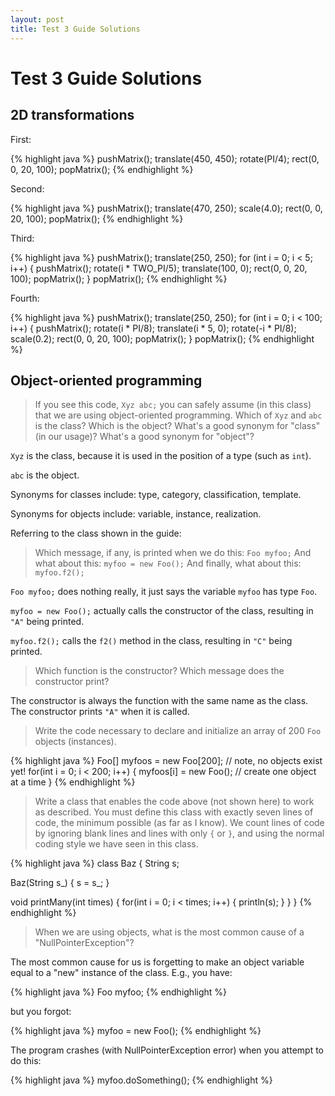 ```yaml
---
layout: post
title: Test 3 Guide Solutions
---
```


# Test 3 Guide Solutions

## 2D transformations

First:

{% highlight java %}
pushMatrix();
translate(450, 450);
rotate(PI/4);
rect(0, 0, 20, 100);
popMatrix();
{% endhighlight %}

Second:

{% highlight java %}
pushMatrix();
translate(470, 250);
scale(4.0);
rect(0, 0, 20, 100);
popMatrix();
{% endhighlight %}

Third:

{% highlight java %}
pushMatrix();
translate(250, 250);
for (int i = 0; i < 5; i++)
{
  pushMatrix();
  rotate(i * TWO_PI/5);
  translate(100, 0);
  rect(0, 0, 20, 100);
  popMatrix();
}
popMatrix();
{% endhighlight %}

Fourth:

{% highlight java %}
pushMatrix();
translate(250, 250);
for (int i = 0; i < 100; i++)
{
  pushMatrix();
  rotate(i * PI/8);
  translate(i * 5, 0);
  rotate(-i * PI/8);
  scale(0.2);
  rect(0, 0, 20, 100);
  popMatrix();
}
popMatrix();
{% endhighlight %}

## Object-oriented programming

> If you see this code, `Xyz abc;` you can safely assume (in this
> class) that we are using object-oriented programming. Which of `Xyz`
> and `abc` is the class? Which is the object? What's a good synonym
> for "class" (in our usage)? What's a good synonym for "object"?

`Xyz` is the class, because it is used in the position of a type (such
as `int`).

`abc` is the object.

Synonyms for classes include: type, category, classification,
template.

Synonyms for objects include: variable, instance, realization.

Referring to the class shown in the guide:

> Which message, if any, is printed when we do this: `Foo myfoo;` And
> what about this: `myfoo = new Foo();` And finally, what about this:
> `myfoo.f2();`

`Foo myfoo;` does nothing really, it just says the variable `myfoo`
has type `Foo`.

`myfoo = new Foo();` actually calls the constructor of the class,
resulting in `"A"` being printed.

`myfoo.f2();` calls the `f2()` method in the class, resulting in `"C"`
being printed.

> Which function is the constructor? Which message does the constructor
> print?

The constructor is always the function with the same name as the
class. The constructor prints `"A"` when it is called.

> Write the code necessary to declare and initialize an array of 200
> `Foo` objects (instances).

{% highlight java %}
Foo[] myfoos = new Foo[200];  // note, no objects exist yet!
for(int i = 0; i < 200; i++)
{
  myfoos[i] = new Foo();  // create one object at a time
}
{% endhighlight %}

> Write a class that enables the code above (not shown here) to work
> as described. You must define this class with exactly seven lines of
> code, the minimum possible (as far as I know). We count lines of
> code by ignoring blank lines and lines with only `{` or `}`, and
> using the normal coding style we have seen in this class.

{% highlight java %}
class Baz
{
  String s;
  
  Baz(String s_)
  {
    s = s_;
  }
  
  void printMany(int times)
  {
    for(int i = 0; i < times; i++)
    {
      println(s);
    }
  }
}
{% endhighlight %}

> When we are using objects, what is the most common cause of a
> "NullPointerException"?

The most common cause for us is forgetting to make an object variable
equal to a "new" instance of the class. E.g., you have:

{% highlight java %}
Foo myfoo;
{% endhighlight %}

but you forgot:

{% highlight java %}
myfoo = new Foo();
{% endhighlight %}

The program crashes (with NullPointerException error) when you attempt
to do this:

{% highlight java %}
myfoo.doSomething();
{% endhighlight %}


